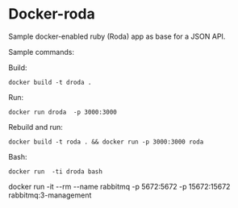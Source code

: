 # Docker-roda

Sample docker-enabled ruby (Roda) app as base for a JSON API.


Sample commands:

Build:

    docker build -t droda .

Run:

    docker run droda  -p 3000:3000

Rebuild and run:

    docker build -t roda . && docker run -p 3000:3000 roda 

Bash:

    docker run  -ti droda bash


 docker run -it --rm --name rabbitmq -p 5672:5672 -p 15672:15672 rabbitmq:3-management
